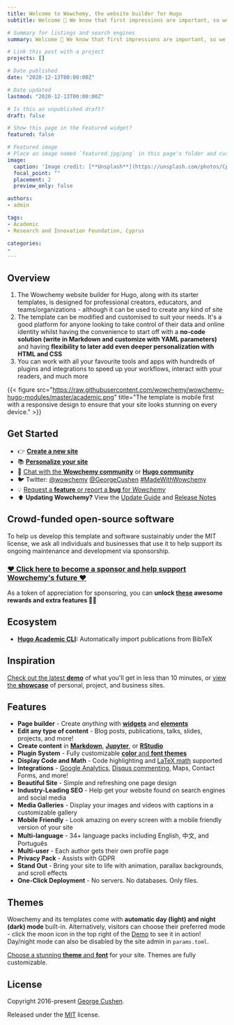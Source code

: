 ```yaml
---
title: Welcome to Wowchemy, the website builder for Hugo
subtitle: Welcome 👋 We know that first impressions are important, so we've populated your new site with some initial content to help you get familiar with everything in no time.

# Summary for listings and search engines
summary: Welcome 👋 We know that first impressions are important, so we've populated your new site with some initial content to help you get familiar with everything in no time.

# Link this post with a project
projects: []

# Date published
date: "2020-12-13T00:00:00Z"

# Date updated
lastmod: "2020-12-13T00:00:00Z"

# Is this an unpublished draft?
draft: false

# Show this page in the Featured widget?
featured: false

# Featured image
# Place an image named `featured.jpg/png` in this page's folder and customize its options here.
image:
  caption: 'Image credit: [**Unsplash**](https://unsplash.com/photos/CpkOjOcXdUY)'
  focal_point: ""
  placement: 2
  preview_only: false

authors:
- admin

tags:
- Academic
- Research and Innovation Foundation, Cyprus

categories:
-
---
```


## Overview

1. The Wowchemy website builder for Hugo, along with its starter templates, is designed for professional creators, educators, and teams/organizations - although it can be used to create any kind of site
2. The template can be modified and customised to suit your needs. It's a good platform for anyone looking to take control of their data and online identity whilst having the convenience to start off with a **no-code solution (write in Markdown and customize with YAML parameters)** and having **flexibility to later add even deeper personalization with HTML and CSS**
3. You can work with all your favourite tools and apps with hundreds of plugins and integrations to speed up your workflows, interact with your readers, and much more

{{< figure src="https://raw.githubusercontent.com/wowchemy/wowchemy-hugo-modules/master/academic.png" title="The template is mobile first with a responsive design to ensure that your site looks stunning on every device." >}}

## Get Started

- 👉 [**Create a new site**](https://wowchemy.com/templates/)
- 📚 [**Personalize your site**](https://wowchemy.com/docs/)
- 💬 [Chat with the **Wowchemy community**](https://discord.gg/z8wNYzb) or [**Hugo community**](https://discourse.gohugo.io)
- 🐦 Twitter: [@wowchemy](https://twitter.com/wowchemy) [@GeorgeCushen](https://twitter.com/GeorgeCushen) [#MadeWithWowchemy](https://twitter.com/search?q=(%23MadeWithWowchemy%20OR%20%23MadeWithAcademic)&src=typed_query)
- 💡 [Request a **feature** or report a **bug** for _Wowchemy_](https://github.com/wowchemy/wowchemy-hugo-modules/issues)
- ⬆️ **Updating Wowchemy?** View the [Update Guide](https://wowchemy.com/docs/guide/update/) and [Release Notes](https://wowchemy.com/updates/)

## Crowd-funded open-source software

To help us develop this template and software sustainably under the MIT license, we ask all individuals and businesses that use it to help support its ongoing maintenance and development via sponsorship.

### [❤️ Click here to become a sponsor and help support Wowchemy's future ❤️](https://wowchemy.com/plans/)

As a token of appreciation for sponsoring, you can **unlock [these](https://wowchemy.com/plans/) awesome rewards and extra features 🦄✨**

## Ecosystem

* **[Hugo Academic CLI](https://github.com/wowchemy/hugo-academic-cli):** Automatically import publications from BibTeX

## Inspiration

[Check out the latest **demo**](https://academic-demo.netlify.com/) of what you'll get in less than 10 minutes, or [view the **showcase**](https://wowchemy.com/user-stories/) of personal, project, and business sites.

## Features

- **Page builder** - Create *anything* with [**widgets**](https://wowchemy.com/docs/page-builder/) and [**elements**](https://wowchemy.com/docs/writing-markdown-latex/)
- **Edit any type of content** - Blog posts, publications, talks, slides, projects, and more!
- **Create content** in [**Markdown**](https://wowchemy.com/docs/writing-markdown-latex/), [**Jupyter**](https://wowchemy.com/docs/import/jupyter/), or [**RStudio**](https://wowchemy.com/docs/install-locally/)
- **Plugin System** - Fully customizable [**color** and **font themes**](https://wowchemy.com/docs/customization/)
- **Display Code and Math** - Code highlighting and [LaTeX math](https://en.wikibooks.org/wiki/LaTeX/Mathematics) supported
- **Integrations** - [Google Analytics](https://analytics.google.com), [Disqus commenting](https://disqus.com), Maps, Contact Forms, and more!
- **Beautiful Site** - Simple and refreshing one page design
- **Industry-Leading SEO** - Help get your website found on search engines and social media
- **Media Galleries** - Display your images and videos with captions in a customizable gallery
- **Mobile Friendly** - Look amazing on every screen with a mobile friendly version of your site
- **Multi-language** - 34+ language packs including English, 中文, and Português
- **Multi-user** - Each author gets their own profile page
- **Privacy Pack** - Assists with GDPR
- **Stand Out** - Bring your site to life with animation, parallax backgrounds, and scroll effects
- **One-Click Deployment** - No servers. No databases. Only files.

## Themes

Wowchemy and its templates come with **automatic day (light) and night (dark) mode** built-in. Alternatively, visitors can choose their preferred mode - click the moon icon in the top right of the [Demo](https://academic-demo.netlify.com/) to see it in action! Day/night mode can also be disabled by the site admin in `params.toml`.

[Choose a stunning **theme** and **font**](https://wowchemy.com/docs/customization) for your site. Themes are fully customizable.

## License

Copyright 2016-present [George Cushen](https://georgecushen.com).

Released under the [MIT](https://github.com/wowchemy/wowchemy-hugo-modules/blob/master/LICENSE.md) license.
